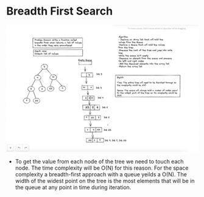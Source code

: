 # Breadth First Search
![image](./Breadth.png)

- To get the value from each node of the tree we need to touch each node. The time complexity will be O(N) for this reason.
For the space complexity a breadth-first approach with a queue yeilds a O(N). The width of the widest point on the tree is the 
most elements that will be in the queue at any point in time during iteration.
